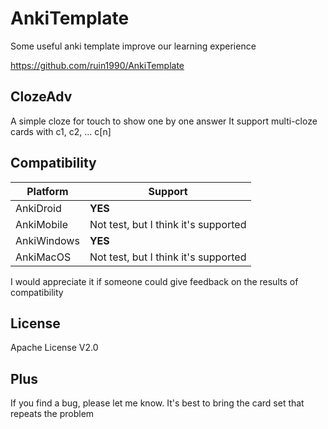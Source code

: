 # AnkiTemplate
Some useful anki template improve our learning experience

https://github.com/ruin1990/AnkiTemplate

## ClozeAdv
A simple cloze for touch to show one by one answer
It support multi-cloze cards with c1, c2, ... c[n]

## Compatibility
| Platform | Support |
| ---- | ---- |
| AnkiDroid     | **YES** |
|   AnkiMobile   | Not test, but I think it's supported |
|  AnkiWindows    | **YES** |
|   AnkiMacOS   |  Not test, but I think it's supported   |

I would appreciate it if someone could give feedback on the results of compatibility

## License
Apache License V2.0

## Plus
If you find a bug, please let me know. It's best to bring the card set that repeats the problem
